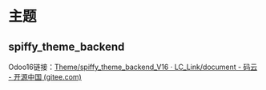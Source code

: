 # 主题

## spiffy_theme_backend

Odoo16链接：[Theme/spiffy_theme_backend_V16 · LC_Link/document - 码云 - 开源中国 (gitee.com)](https://gitee.com/LC_Link/document/tree/master/Theme/spiffy_theme_backend_V16)


